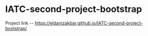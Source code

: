 # IATC-second-project-bootstrap

Project link -- https://eldanizakbar.github.io/IATC-second-project-bootstrap/
